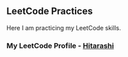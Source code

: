 ## LeetCode Practices

Here I am practicing my LeetCode skills.

### My LeetCode Profile - [Hitarashi](https://leetcode.com/hitarashi/)
